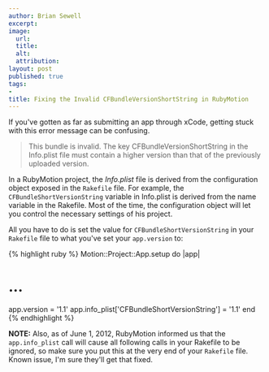 ```yaml
---
author: Brian Sewell
excerpt:
image:
  url:
  title:
  alt:
  attribution:
layout: post
published: true
tags:
-
title: Fixing the Invalid CFBundleVersionShortString in RubyMotion
---
```


If you've gotten as far as submitting an app through xCode, getting stuck with this error message can be confusing.

> This bundle is invalid.  The key CFBundleVersionShortString in the Info.plist file must contain a higher version than that of the previously uploaded version.

In a RubyMotion project, the *Info.plist* file is derived from the configuration object exposed in the `Rakefile` file. For example, the `CFBundleShortVersionString` variable in Info.plist is derived from the name variable in the Rakefile. Most of the time, the configuration object will let you control the necessary settings of his project.

All you have to do is set the value for `CFBundleShortVersionString` in your `Rakefile` file to what you've set your `app.version` to:

{% highlight ruby %}
Motion::Project::App.setup do |app|
  # ...
  app.version = '1.1'
  app.info_plist['CFBundleShortVersionString'] = '1.1'
end
{% endhighlight %}

**NOTE:** Also, as of June 1, 2012, RubyMotion informed us that the `app.info_plist` call will cause all following calls in your Rakefile to be ignored, so make sure you put this at the very end of your `Rakefile` file.  Known issue, I'm sure they'll get that fixed.
